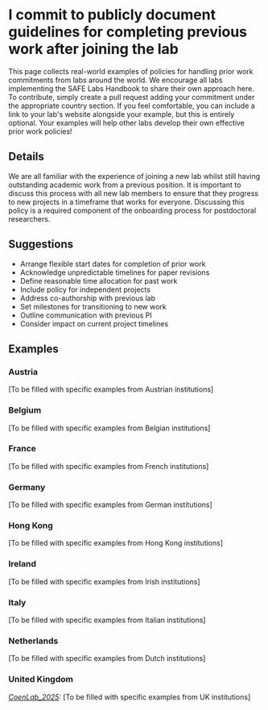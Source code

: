 # I commit to publicly document guidelines for completing previous work after joining the lab

This page collects real-world examples of policies for handling prior work commitments from labs around the world. We encourage all labs implementing the SAFE Labs Handbook to share their own approach here. To contribute, simply create a pull request adding your commitment under the appropriate country section. If you feel comfortable, you can include a link to your lab's website alongside your example, but this is entirely optional. Your examples will help other labs develop their own effective prior work policies!

## Details
We are all familiar with the experience of joining a new lab whilst still having outstanding academic work from a previous position. It is important to discuss this process with all new lab members to ensure that they progress to new projects in a timeframe that works for everyone. Discussing this policy is a required component of the onboarding process for postdoctoral researchers.

## Suggestions
- Arrange flexible start dates for completion of prior work
- Acknowledge unpredictable timelines for paper revisions
- Define reasonable time allocation for past work
- Include policy for independent projects
- Address co-authorship with previous lab
- Set milestones for transitioning to new work
- Outline communication with previous PI
- Consider impact on current project timelines

## Examples

### Austria
[To be filled with specific examples from Austrian institutions]

### Belgium
[To be filled with specific examples from Belgian institutions]

### France
[To be filled with specific examples from French institutions]

### Germany
[To be filled with specific examples from German institutions]

### Hong Kong
[To be filled with specific examples from Hong Kong institutions]

### Ireland
[To be filled with specific examples from Irish institutions]

### Italy
[To be filled with specific examples from Italian institutions]

### Netherlands
[To be filled with specific examples from Dutch institutions]

### United Kingdom
_[CoenLab_2025](https://coen-lab.com/):_ [To be filled with specific examples from UK institutions]
